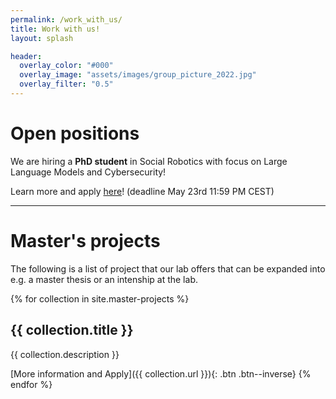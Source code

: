 ```yaml
---
permalink: /work_with_us/
title: Work with us!
layout: splash

header: 
  overlay_color: "#000"
  overlay_image: "assets/images/group_picture_2022.jpg"
  overlay_filter: "0.5"
---
```


# Open positions
We are hiring a **PhD student** in Social Robotics with focus on Large Language Models and Cybersecurity!

 Learn more and apply [here](https://uu.varbi.com/en/what:job/jobID:724473/type:job/where:4/apply:1)! (deadline May 23rd 11:59 PM CEST)

---

# Master's projects
The following is a list of project that our lab offers that can be expanded into e.g. a master thesis or an intenship at the lab.

{% for collection in site.master-projects %}
  <h2> {{ collection.title }} </h2>
  {{ collection.description }}

  [More information and Apply]({{ collection.url }}){: .btn .btn--inverse}
{% endfor %}


<!-- ## Other projects
Additionally, feel free to contact any of the following members if you're intersted in doing a project in their research area. -->

